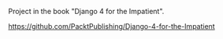 Project in the book "Django 4 for the Impatient". 

https://github.com/PacktPublishing/Django-4-for-the-Impatient
